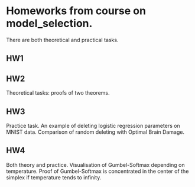 # Homeworks from course on model_selection.

There are both theoretical and practical tasks.

## HW1
## HW2
Theoretical tasks: proofs of two theorems.

## HW3
Practice task. An example of deleting logistic regression parameters on MNIST data. 
Comparison of random deleting with Optimal Brain Damage.

## HW4
Both theory and practice.
Visualisation of Gumbel-Softmax depending on temperature.
Proof of Gumbel-Softmax is concentrated in the center of the simplex if temperature tends to infinity.
